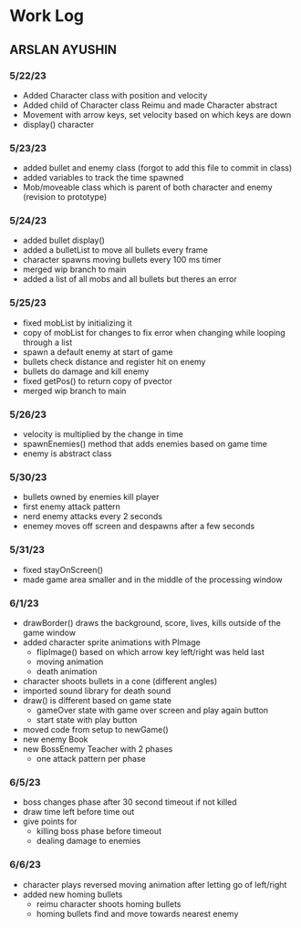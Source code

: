 # Work Log

## ARSLAN AYUSHIN

### 5/22/23

- Added Character class with position and velocity
- Added child of Character class Reimu and made Character abstract
- Movement with arrow keys, set velocity based on which keys are down
- display() character

### 5/23/23

- added bullet and enemy class (forgot to add this file to commit in class)
- added variables to track the time spawned
- Mob/moveable class which is parent of both character and enemy (revision to prototype)

### 5/24/23

- added bullet display()
- added a bulletList to move all bullets every frame
- character spawns moving bullets every 100 ms timer
- merged wip branch to main
- added a list of all mobs and all bullets but theres an error

### 5/25/23

 - fixed mobList by initializing it
 - copy of mobList for changes to fix error when changing while looping through a list
 - spawn a default enemy at start of game
 - bullets check distance and register hit on enemy
 - bullets do damage and kill enemy
 - fixed getPos() to return copy of pvector
 - merged wip branch to main

 ### 5/26/23

 - velocity is multiplied by the change in time
 - spawnEnemies() method that adds enemies based on game time
 - enemy is abstract class

 ### 5/30/23
 
 - bullets owned by enemies kill player
 - first enemy attack pattern
 - nerd enemy attacks every 2 seconds
 - enemey moves off screen and despawns after a few seconds

 ### 5/31/23

 - fixed stayOnScreen()
 - made game area smaller and in the middle of the processing window

 ### 6/1/23

 - drawBorder() draws the background, score, lives, kills outside of the game window
 - added character sprite animations with PImage
    - flipImage() based on which arrow key left/right was held last
    - moving animation
    - death animation
 - character shoots bullets in a cone (different angles)
 - imported sound library for death sound
 - draw() is different based on game state
    - gameOver state with game over screen and play again button
    - start state with play button
 - moved code from setup to newGame()
 - new enemy Book
 - new BossEnemy Teacher with 2 phases
    - one attack pattern per phase

### 6/5/23

 - boss changes phase after 30 second timeout if not killed
 - draw time left before time out
 - give points for
    - killing boss phase before timeout
    - dealing damage to enemies

### 6/6/23

 - character plays reversed moving animation after letting go of left/right
 - added new homing bullets
    - reimu character shoots homing bullets
    - homing bullets find and move towards nearest enemy